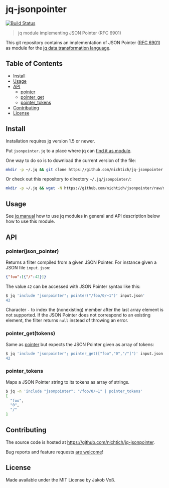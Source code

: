 # jq-jsonpointer

[![Build Status](https://travis-ci.org/nichtich/jq-jsonpointer.svg?branch=master)](https://travis-ci.org/nichtich/jq-jsonpointer)

> jq module implementing JSON Pointer (RFC 6901)

This git repository contains an implementation of JSON Pointer ([RFC 6901](https://tools.ietf.org/html/rfc6901)) as module for the [jq data transformation language](https://stedolan.github.io/jq/).

## Table of Contents

* [Install](#install)
* [Usage](#usage)
* [API](#api)
  * [pointer](#pointerjson_pointer)
  * [pointer_get](#pointer_gettokens)
  * [pointer_tokens](#pointer_tokens)
* [Contributing](#contributing)
* [License](#license)

## Install

Installation requires [jq](https://stedolan.github.io/jq/) version 1.5 or newer.

Put `jsonpointer.jq` to a place where jq can [find it as module](https://stedolan.github.io/jq/manual/#Modules).

One way to do so is to download the current version of the file:

~~~sh
mkdir -p ~/.jq && git clone https://github.com/nichtich/jq-jsonpointer.git ~/.jq/jsonpointer
~~~

Or check out this repository to directory `~/.jq/jsonpointer/`:

~~~sh
mkdir -p ~/.jq && wget -N https://github.com/nichtich/jsonpointer/raw/master/jsonpointer.jq
~~~

## Usage

See [jq manual](https://stedolan.github.io/jq/manual/#Modules) how to use jq modules in general and API description below how to use this module.

## API

### pointer(json_pointer)

Returns a filter compiled from a given JSON Pointer. For instance given a JSON file `input.json`:

~~~json
{"foo":[{"/":42}]}
~~~

The value `42` can be accessed with JSON Pointer syntax like this:

~~~sh
$ jq 'include "jsonpointer"; pointer("/foo/0/~1")' input.json'
42
~~~

Character `-` to index the (nonexisting) member after the last array element is
not supported. If the JSON Pointer does not correspond to an existing element,
the filter returns `null` instead of throwing an error.

### pointer_get(tokens)

Same as [pointer](#pointerjson_pointer) but expects the JSON Pointer given as array of tokens:

~~~sh
$ jq 'include "jsonpointer"; pointer_get(["foo","0","/"]")' input.json'
42
~~~

### pointer_tokens

Maps a JSON Pointer string to its tokens as array of strings.

~~~sh
$ jq -n 'include "jsonpointer"; "/foo/0/~1" | pointer_tokens'
[
  "foo",
  "0",
  "/"
]
~~~

## Contributing

The source code is hosted at <https://github.com/nichtich/jq-jsonpointer>.

Bug reports and feature requests [are welcome](https://github.com/nichtich/jq-jsonpointer/issues/new)!

## License

Made available under the MIT License by Jakob Voß.

